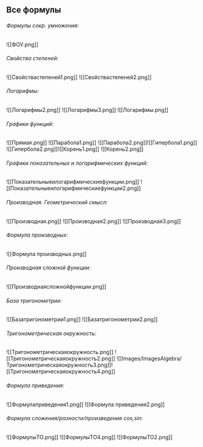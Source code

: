 ## Все формулы

###### Формулы сокр. умножения:
![[ФОУ.png]]

###### Свойства степеней:
![[Свойствастепеней1.png]]
![[Свойствастепеней2.png]]

###### Логарифмы:
![[Логарифмы2.png]]
![[Логарифмы3.png]]
![[Логарифмы.png]]
###### Графики функций:
![[Прямая.png]]
![[Парабола1.png]]
![[Парабола2.png]]![[Гипербола1.png]]
![[Гипербола2.png]]![[Корень1.png]]
![[Корень2.png]]

###### Графики показательных и логарифмических функций:
![[Показательныеилогарифмическиефункции.png]]
![[Показательныеилогарифмическиефункции2.png]]

###### Производная. Геометрический смысл:
![[Производная.png]]
![[Производная2.png]]
![[Производная3.png]]

###### Формула производных:
![[Формула производных.png]]
###### Производная сложной функции:
![[Производнаясложнойфункции.png]]
###### База тригонометрии:
![[Базатригонометрии1.png]]
![[Базатригонометрии2.png]]
###### Тригонометрическая окружность:
![[Тригонометрическаяокружность.png]]
![[Тригонометрическаяокружность2.png]]
![[Images/ImagesAlgebra/Тригонометрическаяокружность3.png]]![[Тригонометрическаяокружность4.png]]
###### Формула приведения:
![[Формулаприведения1.png]]
![[Формула приведения2.png]]

###### Формула сложения/разности/произведения cos,sin:
![[ФормулыТО.png]]
![[ФормулыТО4.png]]
![[ФормулыТО2.png]]